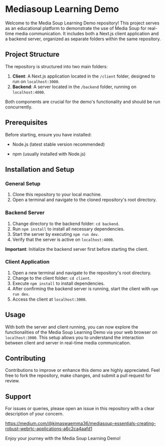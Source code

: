 # Mediasoup Learning Demo

Welcome to the Media Soup Learning Demo repository! This project serves as an educational platform to demonstrate the use of Media Soup for real-time media communication. It includes both a Next.js client application and a backend server, organized as separate folders within the same repository.

## Project Structure

The repository is structured into two main folders:

1. **Client**: A Next.js application located in the `/client` folder, designed to run on `localhost:3000`.
2. **Backend**: A server located in the `/backend` folder, running on `localhost:4000`.

Both components are crucial for the demo's functionality and should be run concurrently.

## Prerequisites

Before starting, ensure you have installed:

- Node.js (latest stable version recommended)

- npm (usually installed with Node.js)

## Installation and Setup

### General Setup

1. Clone this repository to your local machine.
2. Open a terminal and navigate to the cloned repository's root directory.

### Backend Server

1. Change directory to the backend folder: `cd backend`.
2. Run `npm install` to install all necessary dependencies.
3. Start the server by executing `npm run dev`.
4. Verify that the server is active on `localhost:4000`.

**Important**: Initialize the backend server first before starting the client.

### Client Application

1. Open a new terminal and navigate to the repository's root directory.
2. Change to the client folder: `cd client`.
3. Execute `npm install` to install dependencies.
4. After confirming the backend server is running, start the client with `npm run dev`.
5. Access the client at `localhost:3000`.

## Usage

With both the server and client running, you can now explore the functionalities of the Media Soup Learning Demo via your web browser
on `localhost:3000`.
This setup allows you to understand the interaction between client and server in real-time media communication.

## Contributing

Contributions to improve or enhance this demo are highly appreciated. Feel free to fork the repository, make changes, and submit a pull request for review.

## Support

For issues or queries, please open an issue in this repository with a clear description of your concern.

https://medium.com/@kimaswaemma36/mediasoup-essentials-creating-robust-webrtc-applications-a6c2ca4aafd1

Enjoy your journey with the Media Soup Learning Demo!


